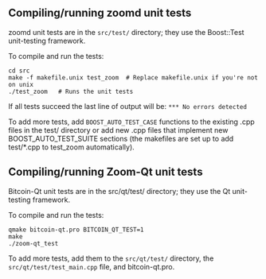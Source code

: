 Compiling/running zoomd unit tests
------------------------------------

zoomd unit tests are in the `src/test/` directory; they
use the Boost::Test unit-testing framework.

To compile and run the tests:

	cd src
	make -f makefile.unix test_zoom  # Replace makefile.unix if you're not on unix
	./test_zoom   # Runs the unit tests

If all tests succeed the last line of output will be:
`*** No errors detected`

To add more tests, add `BOOST_AUTO_TEST_CASE` functions to the existing
.cpp files in the test/ directory or add new .cpp files that
implement new BOOST_AUTO_TEST_SUITE sections (the makefiles are
set up to add test/*.cpp to test_zoom automatically).


Compiling/running Zoom-Qt unit tests
---------------------------------------

Bitcoin-Qt unit tests are in the src/qt/test/ directory; they
use the Qt unit-testing framework.

To compile and run the tests:

	qmake bitcoin-qt.pro BITCOIN_QT_TEST=1
	make
	./zoom-qt_test

To add more tests, add them to the `src/qt/test/` directory,
the `src/qt/test/test_main.cpp` file, and bitcoin-qt.pro.
